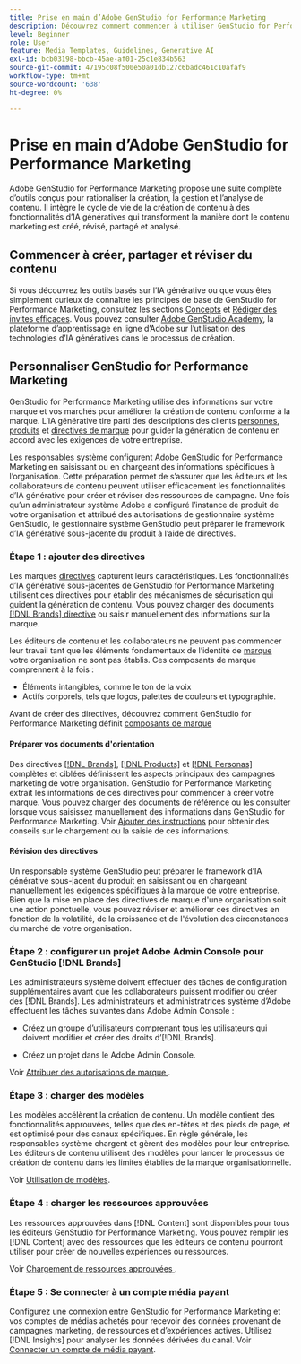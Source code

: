 ```yaml
---
title: Prise en main d’Adobe GenStudio for Performance Marketing
description: Découvrez comment commencer à utiliser GenStudio for Performance Marketing pour générer du contenu marketing aligné sur la marque et accélérer la gestion des campagnes.
level: Beginner
role: User
feature: Media Templates, Guidelines, Generative AI
exl-id: bcb03198-bbcb-45ae-af01-25c1e834b563
source-git-commit: 47195c08f500e50a01db127c6badc461c10afaf9
workflow-type: tm+mt
source-wordcount: '638'
ht-degree: 0%

---
```


# Prise en main d’Adobe GenStudio for Performance Marketing

Adobe GenStudio for Performance Marketing propose une suite complète d’outils conçus pour rationaliser la création, la gestion et l’analyse de contenu. Il intègre le cycle de vie de la création de contenu à des fonctionnalités d’IA génératives qui transforment la manière dont le contenu marketing est créé, révisé, partagé et analysé.

## Commencer à créer, partager et réviser du contenu

Si vous découvrez les outils basés sur l’IA générative ou que vous êtes simplement curieux de connaître les principes de base de GenStudio for Performance Marketing, consultez les sections [Concepts](/help/user-guide/concepts.md) et [Rédiger des invites efficaces](/help/user-guide/effective-prompts.md). Vous pouvez consulter [Adobe GenStudio Academy](https://learningmanager.adobe.com/genstudioacademy), la plateforme d’apprentissage en ligne d’Adobe sur l’utilisation des technologies d’IA génératives dans le processus de création.

## Personnaliser GenStudio for Performance Marketing

GenStudio for Performance Marketing utilise des informations sur votre marque et vos marchés pour améliorer la création de contenu conforme à la marque. L’IA générative tire parti des descriptions des clients [personnes](/help/user-guide/guidelines/personas.md), [produits](/help/user-guide/guidelines/products.md) et [directives de marque](/help/user-guide/guidelines/overview.md) pour guider la génération de contenu en accord avec les exigences de votre entreprise.

Les responsables système configurent Adobe GenStudio for Performance Marketing en saisissant ou en chargeant des informations spécifiques à l’organisation. Cette préparation permet de s’assurer que les éditeurs et les collaborateurs de contenu peuvent utiliser efficacement les fonctionnalités d’IA générative pour créer et réviser des ressources de campagne. Une fois qu’un administrateur système Adobe a configuré l’instance de produit de votre organisation et attribué des autorisations de gestionnaire système GenStudio, le gestionnaire système GenStudio peut préparer le framework d’IA générative sous-jacente du produit à l’aide de directives.

### Étape 1 : ajouter des directives

Les marques [directives](/help/user-guide/guidelines/overview.md) capturent leurs caractéristiques. Les fonctionnalités d’IA générative sous-jacentes de GenStudio for Performance Marketing utilisent ces directives pour établir des mécanismes de sécurisation qui guident la génération de contenu. Vous pouvez charger des documents [[!DNL Brands] directive](/help/user-guide/guidelines/brands.md) ou saisir manuellement des informations sur la marque.

Les éditeurs de contenu et les collaborateurs ne peuvent pas commencer leur travail tant que les éléments fondamentaux de l’identité de [ marque ](/help/user-guide/guidelines/brands.md) votre organisation ne sont pas établis. Ces composants de marque comprennent à la fois :

* Éléments intangibles, comme le ton de la voix
* Actifs corporels, tels que logos, palettes de couleurs et typographie.

Avant de créer des directives, découvrez comment GenStudio for Performance Marketing définit [ composants de marque ](/help/user-guide/guidelines/brands.md)

#### Préparer vos documents d&#39;orientation

Des directives [[!DNL Brands]](/help/user-guide/guidelines/brands.md), [[!DNL Products]](/help/user-guide/guidelines/products.md) et [[!DNL Personas]](/help/user-guide/guidelines/personas.md) complètes et ciblées définissent les aspects principaux des campagnes marketing de votre organisation. GenStudio for Performance Marketing extrait les informations de ces directives pour commencer à créer votre marque. Vous pouvez charger des documents de référence ou les consulter lorsque vous saisissez manuellement des informations dans GenStudio for Performance Marketing. Voir [Ajouter des instructions](/help/user-guide/guidelines/overview.md) pour obtenir des conseils sur le chargement ou la saisie de ces informations.

#### Révision des directives

Un responsable système GenStudio peut préparer le framework d’IA générative sous-jacent du produit en saisissant ou en chargeant manuellement les exigences spécifiques à la marque de votre entreprise. Bien que la mise en place des directives de marque d&#39;une organisation soit une action ponctuelle, vous pouvez réviser et améliorer ces directives en fonction de la volatilité, de la croissance et de l&#39;évolution des circonstances du marché de votre organisation.

### Étape 2 : configurer un projet Adobe Admin Console pour GenStudio [!DNL Brands]

Les administrateurs système doivent effectuer des tâches de configuration supplémentaires avant que les collaborateurs puissent modifier ou créer des [!DNL Brands]. Les administrateurs et administratrices système d’Adobe effectuent les tâches suivantes dans Adobe Admin Console :

* Créez un groupe d’utilisateurs comprenant tous les utilisateurs qui doivent modifier et créer des droits d’[!DNL Brands].

* Créez un projet dans le Adobe Admin Console.

Voir [ Attribuer des autorisations de marque ](configure-brand-permissions.md).

### Étape 3 : charger des modèles

Les modèles accélèrent la création de contenu. Un modèle contient des fonctionnalités approuvées, telles que des en-têtes et des pieds de page, et est optimisé pour des canaux spécifiques. En règle générale, les responsables système chargent et gèrent des modèles pour leur entreprise. Les éditeurs de contenu utilisent des modèles pour lancer le processus de création de contenu dans les limites établies de la marque organisationnelle.

Voir [Utilisation de modèles](/help/user-guide/content/use-templates.md).

### Étape 4 : charger les ressources approuvées

Les ressources approuvées dans [!DNL Content] sont disponibles pour tous les éditeurs GenStudio for Performance Marketing. Vous pouvez remplir les [!DNL Content] avec des ressources que les éditeurs de contenu pourront utiliser pour créer de nouvelles expériences ou ressources.

Voir [ Chargement de ressources approuvées ](/help/user-guide/content/manage-assets.md).

### Étape 5 : Se connecter à un compte média payant

Configurez une connexion entre GenStudio for Performance Marketing et vos comptes de médias achetés pour recevoir des données provenant de campagnes marketing, de ressources et d’expériences actives. Utilisez [!DNL Insights] pour analyser les données dérivées du canal. Voir [Connecter un compte de média payant](/help/user-guide/connectors/connect-channel.md).
